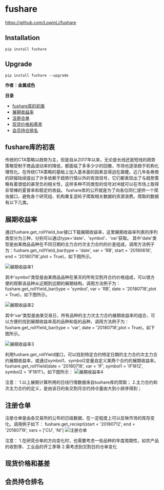 # fushare
https://github.com/LowinLi/fushare

Installation
--------------
    pip install fushare

Upgrade
---------------
    pip install fushare --upgrade

**作者：金属成色**

**目录**
- [fushare库的初衷](#fushare库的初衷)
- [展期收益率](#展期收益率)
- [注册仓单](#注册仓单)
- [现货价格和基差](#现货价格和基差)
- [会员持仓排名](#会员持仓排名)

## fushare库的初衷
传统的CTA策略以趋势为主，但是自从2017年以来，无论是长线还是短线的趋势策略受制于商品波动率的降低，都面临了多多少少的回撤，市场也逐渐趋于机构化理性化。在传统CTA策略的基础上加入基本面的因素显得迫在眉睫。近几年各券商的研报陆续提出了许多依赖于趋势行情以外的有效信号，它们都表现出了与趋势策略有着很低的甚至负的相关性，这样多种不同类型的信号对冲就可以在市场上取得非常棒的夏普率和稳定的收益。
fushare库的公开就是为了向各位同仁提供一个爬虫接口，避免各个研究组、机构重复造轮子爬取相关数据的资源浪费。爬取的数据有以下几类。

## 展期收益率

通过fushare.get_rollYield_bar接口下载展期收益率，这里展期收益率列表的序列类型分为三种，分别可以通过type='date'、'symbol'、'var'获取。
其中'date'类型是由某商品品种在不同日期的主力合约次主力合约的价差组成，调用方法例子为：fushare.get_rollYield_bar(type = 'date', var = 'RB', start = '20180618', end = '20180718',plot = True)，如下图所示。

![展期收益率1](http://m.qpic.cn/psb?/V12c0Jww0zKwzz/5*I5BdC65qlzua*UdvH8RLnUqlxUPZac.zFZudbuu70!/b/dEcBAAAAAAAA&bo=6gIZAQAAAAADB9I!&rf=viewer_4)

其中'symbol'类型是由某商品品种在某天的所有交割月合约价格组成，可以很方便的观察该品种从近期到远期的展期结构，调用方法例子为：fushare.get_rollYield_bar(type = 'symbol', var = 'RB', date = '20180718',plot = True)，如下图所示。

![展期收益率2](http://m.qpic.cn/psb?/V12c0Jww0zKwzz/C4uCfCH4GmrJZIuM5bh4UxXIZVybLVQ1fg5PjxNRC4U!/b/dDEBAAAAAAAA&bo=3AIqAQAAAAADB9c!&rf=viewer_4)

其中'var'类型是由某交易日，所有品种的主力次主力合约展期收益率的组合，可以方便的找到展期收益率高的品种和低的品种，调用方法例子为：fushare.get_rollYield_bar(type = 'var', date = '20180718',plot = True)，如下图所示。

![展期收益率3](http://m.qpic.cn/psb?/V12c0Jww0zKwzz/A7sWrX8pHdkmNybpwx.qziH0pjFvl9ZDh7e1W8olQo8!/b/dDIBAAAAAAAA&bo=zAIxAQAAAAADB9w!&rf=viewer_4)

利用fushare.get_rollYield接口，可以找到特定合约特定日期的主力合约次主力合约展期收益率，或通过symbol1、symbol2变量自定义某两个合约的展期收益率。
fushare.get_rollYield(date = '20180718', var = 'IF', symbol1 = 'IF1812', symbol2 = 'IF1811')，如下图所示：
![展期收益率4](http://m.qpic.cn/psb?/V12c0Jww0zKwzz/sbBvkU.BCNWrQfDLkBL918x2*0j1QTbzXhjIP4rg5Ec!/b/dC0BAAAAAAAA&bo=VgRKAAAAAAADBzo!&rf=viewer_4)

注意：
1.以上展期计算所用的日线行情数据来自tushare库的爬取；
2.主力合约和次主力合约的定义，是由该日的各交割月合约持仓量由大到小排序得到；

## 注册仓单
注册仓单是由各交易所的公布的日级数据，在一定程度上可以反映市场的库存变化。调用例子如下：
fushare.get_reciept(start = '20180712', end = '20180719', vars = ['CU', 'NI']
![注册仓单](http://m.qpic.cn/psb?/V12c0Jww0zKwzz/cOYxMVta6Ylp87IskIjwOG6nkkMJQ1HJ7HggCSgafog!/b/dDABAAAAAAAA&bo=WARNAgAAAAADBzE!&rf=viewer_4)

注意：
1.在研究仓单的方向变化时，也需要考虑一些品种的年度周期性，如农产品的收割季、工业品的开工季等
2.需考虑到交割日的仓单变化
## 现货价格和基差


## 会员持仓排名
